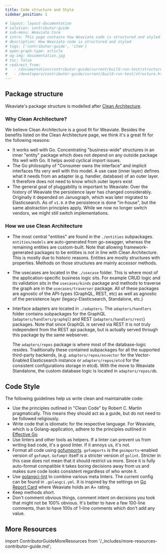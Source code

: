 ```yaml
---
title: Code structure and Style
sidebar_position: 1

# layout: layout-documentation
# solution: contributor-guide
# sub-menu: Weaviate Core
# intro: This page contains how Weaviate code is structured and styled.
# description: How Weaviate code is structured and styled
# tags: ['contributor-guide', 'item']
# open-graph-type: article
# og-img: documentation.jpg
# toc: false
# redirect_from:
#   - /documentation/contributor-guide/current/build-run-test/structure.html
#   - /developers/contributor-guide/current/build-run-test/structure.html
---
```


## Package structure

Weaviate's package structure is modelled after [Clean
Architecture](https://blog.cleancoder.com/uncle-bob/2012/08/13/the-clean-architecture.html).

### Why Clean Architecture?

We believe Clean Architecture is a good fit for Weaviate. Besides the benefits
listed on the Clean Architecture page, we think it's a great fit for the
following reasons:

* It works well with Go. Concentrating "business-wide" structures in an inner
  "entity" package which does not depend on any outside package fits well with
  Go. It helps avoid cyclical import issues.
* The Go philosophy of "Consumer owns the interface" and implicit interfaces
  fits very well with this model. A use case (inner layer) defines what it
  needs from an adapter (e.g. handler, database) of an outer layer. It
  therefore does not need to know which outer layers exist
* The general goal of pluggability is important to Weaviate: Over the history of
  Weaviate the persistence layer has changed considerably. Originally it
  depended on Janusgraph, which was later migrated to Elasticsearch. As of
  `v1.0.0` the persistence is done "in-house", but the same abstraction
  principles apply. While we now no longer switch vendors, we might still
  switch implementations.

### How we use Clean Architecture

* The most central "entities" are found in the `./entities` subpackages.
  `entities/models` are auto-generated from go-swagger, whereas the remaining
  entities are custom-built. Note that allowing framework-generated packages to
  be entities is not in line with Clean Architecture. This is mostly due to
  historic reasons. Entities are mostly structures with properties. Methods on
  those structures are mainly accessor methods.
* The usecases are located in the `./usecase` folder. This is where most of the
  application-specific business logic sits. For example CRUD logic and its
  validation sits in the `usecases/kinds` package and methods to traverse the
  graph are in the `usecases/traverser` package. All of these packages are
  agnostic of the API-types (GraphQL, REST, etc) as well as agnostic of the
  persistence layer (legacy-Elasticsearch, Standalone, etc.)
* Interface adapters are located in `./adapters`. The `adapters/handlers`
  folder contains subpackages for the GraphQL (`adapters/handlers/graphql`) and
  REST (`adapters/handlers/rest`) packages. Note that since GraphQL is served
  via REST it is not truly independent from the REST api package, but is
  actually served through this package by the same webserver.

  The `adapters/repos` package is where most of the database-logic resides.
  Traditionally these contained subpackages for all the supported third-party
  backends, (e.g. `adapters/repos/esvector` for the Vector-Enabled
  Elasticsearch instance or `adapters/repos/etcd` for the consistent
  configurations storage in etcd). With the move to Weaviate Standalone, the
  custom database logic is located in `adapters/repos/db`.

## Code Style

The following guidelines help us write clean and maintainable code:

* Use the principles outlined in "Clean Code" by Robert C. Martin
  pragmatically. This means they should act as a guide, but do not need to be
  followed religiously.
* Write code that is idiomatic for the respective language. For Weaviate, which
  is a Golang-application, adhere to the principles outlined in [Effective
  Go](https://golang.org/doc/effective_go.html)
* Use linters and other tools as helpers. If a linter can prevent us from
  writing bad code, it's a good linter. If it annoys us, it's not.
* Format all code using [gofumports](https://github.com/mvdan/gofumpt).
  `gofumports` is the `goimports`-enabled version of `gofumpt`. `Gofumpt`
  itself is a stricter version of `golint`. Stricter in this case does not mean
  that it should restrict us more. Since it is fully auto-format compatible it
  takes boring decisions away from us and makes sure code looks consistent
  regardless of who wrote it.
* Use [golangci-lint](https://github.com/golangci/golangci-lint) to combine
  various meta linters. The current config can be found in `.golangci.yml`. It
  is inspired by the settings on [Go Report
  Card](https://goreportcard.com/report/github.com/semi-technologies/weaviate)
  where Weaviate holds an A+ rating.
* Keep methods short. 
* Don't comment obvious things, comment intent on decisions you took that might
  not be 100% obvious. It's better to have a few 100-line comments, than to
  have 100s of 1-line comments which don't add any value.

## More Resources

import ContributorGuideMoreResources from '/_includes/more-resources-contributor-guide.md';

<ContributorGuideMoreResources />
